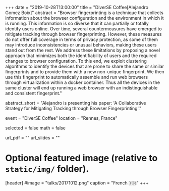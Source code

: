 +++
date = "2019-10-28T13:00:00"
title = "DiverSE Coffee[Alejandro Gomez Boix]"
abstract = "Browser fingerprinting is a technique that collects information about the browser configuration and the environment in which it is running. This information is so diverse that it can partially or totally identify users online. Over time, several countermeasures have emerged to mitigate tracking through browser fingerprinting. However, these measures do not offer full coverage in terms of privacy protection, as some of them may introduce inconsistencies or unusual behaviors, making these users stand out from the rest. We address these limitations by proposing a novel approach that minimizes both the identifiability of users and the required changes to browser configuration. To this end, we exploit clustering algorithms to identify the devices that are prone to share the same or similar fingerprints and to provide them with a new non-unique fingerprint. We then use this fingerprint to automatically assemble and run web browsers through virtualization within a docker container. Thus all the devices in the same cluster will end up running a web browser with an indistinguishable and consistent fingerprint."

abstract_short = "Alejandro is presenting his paper: 'A Collaborative Strategy for Mitigating Tracking through Browser Fingerprinting'."

event = "DiverSE Coffee"
location = "Rennes, France"

selected = false
math = false

url_pdf = ""
url_slides = ""

# Optional featured image (relative to `static/img/` folder).
[header]
#image = "talks/20171012.png"
caption = "French :fr:"
+++

